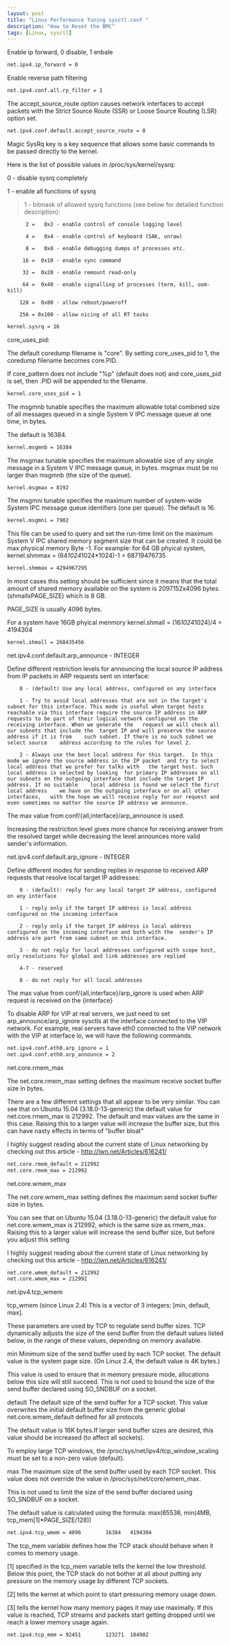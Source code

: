 ```yaml
---
layout: post
title: "Linux Performance Tuning sysctl.conf "
description: "How to Reset the BMC"
tags: [Linux, sysctl]
---
```


Enable ip forward, 0 disable, 1 enbale

```bash
net.ipv4.ip_forward = 0
```

Enable reverse path filtering 

```bash
net.ipv4.conf.all.rp_filter = 1
```

The accept_source_route option causes network interfaces to accept packets with the Strict Source Route (SSR) or Loose Source Routing (LSR) option set.

```bash
net.ipv4.conf.default.accept_source_route = 0
```

Magic SysRq key is a key sequence that allows some basic commands to be passed directly to the kernel. 

Here is the list of possible values in /proc/sys/kernel/sysrq:
 
   0 - disable sysrq completely
   
   1 - enable all functions of sysrq
   
  >1 - bitmask of allowed sysrq functions (see below for detailed function description):
  
          2 =   0x2 - enable control of console logging level
          
          4 =   0x4 - enable control of keyboard (SAK, unraw)
          
          8 =   0x8 - enable debugging dumps of processes etc.
          
         16 =  0x10 - enable sync command
         
         32 =  0x20 - enable remount read-only
         
         64 =  0x40 - enable signalling of processes (term, kill, oom-kill)
         
        128 =  0x80 - allow reboot/poweroff
        
        256 = 0x100 - allow nicing of all RT tasks
        
 
```bash
kernel.sysrq = 16
```

core_uses_pid:

The default coredump filename is "core".  By setting core_uses_pid to 1, the coredump filename becomes core.PID.

If core_pattern does not include "%p" (default does not) and core_uses_pid is set, then .PID will be appended to
the filename.

```bash
kernel.core_uses_pid = 1
```

The msgmnb tunable specifies the maximum allowable total combined size of all messages queued in a single System V IPC message queue at one time, in bytes.

The default is 16384.

```bash
kernel.msgmnb = 16384
```

The msgmax tunable specifies the maximum allowable size of any single message in a System V IPC message queue, in bytes. msgmax must be no larger than msgmnb (the size of the queue).

```bash
kernel.msgmax = 8192
```

The msgmni tunable specifies the maximum number of system-wide System IPC message queue identifiers (one per queue). The default is 16.

```bash
kernel.msgmni = 7902
```

This file can be used to query and set the run-time limit on the maximum System V IPC shared memory segment size that can be created. It could be max physical memory Byte -1. For example: for 64 GB phyical system, kernel.shmmax = (64*1024*1024*1024)-1 = 68719476735

```bash
kernel.shmmax = 4294967295
```


In most cases this setting should be sufficient since it means that the total amount of shared memory available on the system is 2097152x4096 bytes. (shmallxPAGE_SIZE) which is 8 GB. 

PAGE_SIZE is usually 4096 bytes.

For a system have 16GB phyical menmory   kernel.shmall = (16*1024*1024)/4 = 4194304

```bash
kernel.shmall = 268435456
```
net.ipv4.conf.default.arp_announce - INTEGER

Define different restriction levels for announcing the local source IP address from IP packets in ARP requests sent on interface:

	    0 - (default) Use any local address, configured on any interface
	    
	    1 - Try to avoid local addresses that are not in the target's subnet for this interface. This mode is useful when target hosts reachable via this interface require the source IP address in ARP requests to be part of their logical network configured on the receiving interface. When we generate the	request we will check all our subnets that include the	target IP and will preserve the source address if it is from	such subnet. If there is no such subnet we select source	address according to the rules for level 2.
	    
	    2 - Always use the best local address for this target.	In this mode we ignore the source address in the IP packet	and try to select local address that we prefer for talks with	the target host. Such local address is selected by looking	for primary IP addresses on all our subnets on the outgoing	interface that include the target IP address. If no suitable	local address is found we select the first local address	we have on the outgoing interface or on all other interfaces,	with the hope we will receive reply for our request and	even sometimes no matter the source IP address we announce.
	    
The max value from conf/{all,interface}/arp_announce is used.

Increasing the restriction level gives more chance for receiving answer from the resolved target while decreasing the level announces more valid sender's information.

net.ipv4.conf.default.arp_ignore - INTEGER

Define different modes for sending replies in response to received ARP requests that resolve local target IP addresses:

	    0 - (default): reply for any local target IP address, configured	on any interface
	    
	    1 - reply only if the target IP address is local address	configured on the incoming interface
	    
	    2 - reply only if the target IP address is local address	configured on the incoming interface and both with the	sender's IP address are part from same subnet on this interface.
	    
	    3 - do not reply for local addresses configured with scope host,	only resolutions for global and link addresses are replied
	    
	    4-7 - reserved
	    
	    8 - do not reply for all local addresses
	    
The max value from conf/{all,interface}/arp_ignore is used	when ARP request is received on the {interface}

To disable ARP for VIP at real servers, we just need to set arp_announce/arp_ignore sysctls at the interface connected to the VIP network. For example, real servers have eth0 connected to the VIP network with the VIP at interface lo, we will have the following commands.
	
```bash
net.ipv4.conf.eth0.arp_ignore = 1
net.ipv4.conf.eth0.arp_announce = 2
```

net.core.rmem_max

The net.core.rmem_max setting defines the maximum receive socket buffer size in bytes.

There are a few different settings that all appear to be very similar. You can see that on Ubuntu 15.04 (3.18.0-13-generic) the default value for net.core.rmem_max is 212992. The default and max values are the same in this case. Raising this to a larger value will increase the buffer size, but this can have nasty effects in terms of "buffer bloat" 

I highly suggest reading about the current state of Linux networking by checking out this article - http://lwn.net/Articles/616241/

```bash
net.core.rmem_default = 212992
net.core.rmem_max = 212992
```

net.core.wmem_max

The net.core.wmem_max setting defines the maximum send socket buffer size in bytes.

You can see that on Ubuntu 15.04 (3.18.0-13-generic) the default value for net.core.wmem_max is 212992, which is the same size as rmem_max. Raising this to a larger value will increase the send buffer size, but before you adjust this setting 

I highly suggest reading about the current state of Linux networking by checking out this article - http://lwn.net/Articles/616241/

```bash
net.core.wmem_default = 212992
net.core.wmem_max = 212992
```


net.ipv4.tcp_wmem

tcp_wmem (since Linux 2.4) This is a vector of 3 integers: [min, default, max].

These parameters are used by TCP to regulate send buffer sizes. TCP dynamically adjusts the size of the send buffer from the default values listed below, in the range of these values, depending on memory available.

min Minimum size of the send buffer used by each TCP socket. The default value is the system page size. (On Linux 2.4, the default value is 4K bytes.)

This value is used to ensure that in memory pressure mode, allocations below this size will still succeed. This is not used to bound the size of the send buffer declared using SO_SNDBUF on a socket.

default The default size of the send buffer for a TCP socket. This value overwrites the initial default buffer size from the generic global net.core.wmem_default defined for all protocols.

The default value is 16K bytes.If larger send buffer sizes are desired, this value should be increased (to affect all sockets).

To employ large TCP windows, the /proc/sys/net/ipv4/tcp_window_scaling must be set to a non-zero value (default).

max The maximum size of the send buffer used by each TCP socket. This value does not override the value in /proc/sys/net/core/wmem_max. 

This is not used to limit the size of the send buffer declared using SO_SNDBUF on a socket.

The default value is calculated using the formula: max(65536, min(4MB, tcp_mem[1]*PAGE_SIZE/128))

```bash
net.ipv4.tcp_wmem = 4096        16384   4194304
```

The tcp_mem variable defines how the TCP stack should behave when it comes to memory usage.

  [1] specified in the tcp_mem variable tells the kernel the low threshold. Below this point, the TCP stack do not bother at all about putting any pressure on the memory usage by different TCP sockets.
  
  [2] tells the kernel at which point to start pressuring memory usage down. 
  
  [3] tells the kernel how many memory pages it may use maximally. If this value is reached, TCP streams and packets start getting dropped until we reach a lower memory usage again.

```bash
net.ipv4.tcp_mem = 92451        123271  184902
```
